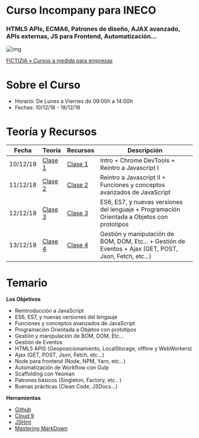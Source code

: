 # Curso Incompany para INECO
### HTML5 APIs, ECMA6, Patrones de diseño, AJAX avanzado, APIs externas, JS para Frontend, Automatización...

![img](https://www.fictizia.com/img/sharing-FICTIZIA.jpg)

[FICTIZIA » Cursos a medida para empresas](https://www.fictizia.com/formacion-empresas)

Sobre el Curso
=================
* Horario: De Lunes a Viernes de 09:00h a 14:00h
* Fechas: 10/12/18 - 18/12/18

Teoría y Recursos
=================
Fecha | Teoría | Recursos | Descripción
------------ | ------------ | ------------- |  ------------- 
10/12/18 | [Clase 1](teoria/clase1.md) | [Clase 1](recursos/clase1.md) | Intro + Chrome DevTools + Reintro a Javascript I
11/12/18 | [Clase 2](teoria/clase2.md) | [Clase 2](recursos/clase2.md) | Reintro a Javascript II + Funciones y conceptos avanzados de JavaScript
12/12/18 | [Clase 3](teoria/clase3.md) | [Clase 3](recursos/clase3.md) | ES6, ES7, y nuevas versiones del lenguaje + Programación Orientada a Objetos con prototipos
13/12/18 | [Clase 4](teoria/clase4.md) | [Clase 4](recursos/clase4.md) | Gestión y manipulación de BOM, DOM, Etc... +  Gestión de Eventos + Ajax (GET, POST, Json, Fetch, etc...)

Temario
=================

**Los Objetivos**
- Reintroducción a JavaScript
- ES6, ES7, y nuevas versiones del lengauje
- Funciones y conceptos avanzados de JavaScript
- Programación Orientada a Objetos con prototipos
- Gestión y manipulación de BOM, DOM, Etc...
- Gestión de Eventos
- HTML5 APIS (Geoposicionamiento, LocalStorage, offline y WebWorkers)
- Ajax (GET, POST, Json, Fetch, etc...)
- Node para frontend (Node, NPM, Yarn, etc...)
- Automatización de Workflow con Gulp
- Scaffolding con Yeoman
- Patrones básicos (Singleton, Factory, etc.. )
- Buenas prácticas (Clean Code, JSDocs...)

**Herramientas**
* [Github](https://github.com/)
* [Cloud 9](https://c9.io/ulisesgascon)
* [JSHint](http://www.jshint.com/)
* [Mastering MarkDown](https://guides.github.com/features/mastering-markdown/)